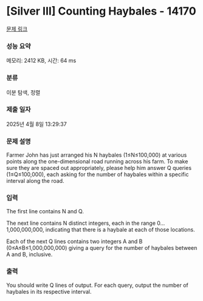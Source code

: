 # [Silver III] Counting Haybales - 14170 

[문제 링크](https://www.acmicpc.net/problem/14170) 

### 성능 요약

메모리: 2412 KB, 시간: 64 ms

### 분류

이분 탐색, 정렬

### 제출 일자

2025년 4월 8일 13:29:37

### 문제 설명

<p>Farmer John has just arranged his N haybales (1≤N≤100,000) at various points along the one-dimensional road running across his farm. To make sure they are spaced out appropriately, please help him answer Q queries (1≤Q≤100,000), each asking for the number of haybales within a specific interval along the road.</p>

<p> </p>

### 입력 

 <p>The first line contains N and Q.</p>

<p>The next line contains N distinct integers, each in the range 0…1,000,000,000, indicating that there is a haybale at each of those locations.</p>

<p>Each of the next Q lines contains two integers A and B (0≤A≤B≤1,000,000,000) giving a query for the number of haybales between A and B, inclusive.</p>

### 출력 

 <p>You should write Q lines of output. For each query, output the number of haybales in its respective interval.</p>

